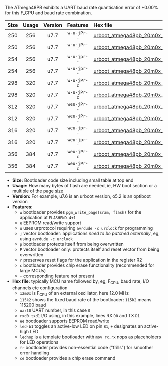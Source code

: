 The ATmega48PB exhibits a UART baud rate quantisation error of +0.00% for this F_CPU and baud rate combination.

|Size|Usage|Version|Features|Hex file|
|:-:|:-:|:-:|:-:|:--|
|250|256|u7.7|`w-u-jPr--`|[urboot_atmega48pb_20m0x_+500k0_uart0_rxd0_txd1_led+b5.hex](https://raw.githubusercontent.com/stefanrueger/urboot.hex/main/mcus/atmega48pb/external_oscillator/fcpu_20m0x/br_+500k0/urboot_atmega48pb_20m0x_+500k0_uart0_rxd0_txd1_led+b5.hex)|
|250|256|u7.7|`w-u-jPr--`|[urboot_atmega48pb_20m0x_+500k0_uart0_rxd0_txd1_lednop.hex](https://raw.githubusercontent.com/stefanrueger/urboot.hex/main/mcus/atmega48pb/external_oscillator/fcpu_20m0x/br_+500k0/urboot_atmega48pb_20m0x_+500k0_uart0_rxd0_txd1_lednop.hex)|
|254|256|u7.7|`w-u-jpr--`|[urboot_atmega48pb_20m0x_+500k0_uart0_rxd0_txd1_led+b5_fr.hex](https://raw.githubusercontent.com/stefanrueger/urboot.hex/main/mcus/atmega48pb/external_oscillator/fcpu_20m0x/br_+500k0/urboot_atmega48pb_20m0x_+500k0_uart0_rxd0_txd1_led+b5_fr.hex)|
|254|256|u7.7|`w-u-jpr--`|[urboot_atmega48pb_20m0x_+500k0_uart0_rxd0_txd1_lednop_fr.hex](https://raw.githubusercontent.com/stefanrueger/urboot.hex/main/mcus/atmega48pb/external_oscillator/fcpu_20m0x/br_+500k0/urboot_atmega48pb_20m0x_+500k0_uart0_rxd0_txd1_lednop_fr.hex)|
|298|320|u7.7|`w-u-jPr-c`|[urboot_atmega48pb_20m0x_+500k0_uart0_rxd0_txd1_led+b5_fr_ce.hex](https://raw.githubusercontent.com/stefanrueger/urboot.hex/main/mcus/atmega48pb/external_oscillator/fcpu_20m0x/br_+500k0/urboot_atmega48pb_20m0x_+500k0_uart0_rxd0_txd1_led+b5_fr_ce.hex)|
|298|320|u7.7|`w-u-jPr-c`|[urboot_atmega48pb_20m0x_+500k0_uart0_rxd0_txd1_lednop_fr_ce.hex](https://raw.githubusercontent.com/stefanrueger/urboot.hex/main/mcus/atmega48pb/external_oscillator/fcpu_20m0x/br_+500k0/urboot_atmega48pb_20m0x_+500k0_uart0_rxd0_txd1_lednop_fr_ce.hex)|
|312|320|u7.7|`weu-jPr--`|[urboot_atmega48pb_20m0x_+500k0_uart0_rxd0_txd1_ee_led+b5.hex](https://raw.githubusercontent.com/stefanrueger/urboot.hex/main/mcus/atmega48pb/external_oscillator/fcpu_20m0x/br_+500k0/urboot_atmega48pb_20m0x_+500k0_uart0_rxd0_txd1_ee_led+b5.hex)|
|312|320|u7.7|`weu-jPr--`|[urboot_atmega48pb_20m0x_+500k0_uart0_rxd0_txd1_ee_lednop.hex](https://raw.githubusercontent.com/stefanrueger/urboot.hex/main/mcus/atmega48pb/external_oscillator/fcpu_20m0x/br_+500k0/urboot_atmega48pb_20m0x_+500k0_uart0_rxd0_txd1_ee_lednop.hex)|
|316|320|u7.7|`weu-jpr--`|[urboot_atmega48pb_20m0x_+500k0_uart0_rxd0_txd1_ee_led+b5_fr.hex](https://raw.githubusercontent.com/stefanrueger/urboot.hex/main/mcus/atmega48pb/external_oscillator/fcpu_20m0x/br_+500k0/urboot_atmega48pb_20m0x_+500k0_uart0_rxd0_txd1_ee_led+b5_fr.hex)|
|316|320|u7.7|`weu-jpr--`|[urboot_atmega48pb_20m0x_+500k0_uart0_rxd0_txd1_ee_lednop_fr.hex](https://raw.githubusercontent.com/stefanrueger/urboot.hex/main/mcus/atmega48pb/external_oscillator/fcpu_20m0x/br_+500k0/urboot_atmega48pb_20m0x_+500k0_uart0_rxd0_txd1_ee_lednop_fr.hex)|
|356|384|u7.7|`weu-jPr-c`|[urboot_atmega48pb_20m0x_+500k0_uart0_rxd0_txd1_ee_led+b5_fr_ce.hex](https://raw.githubusercontent.com/stefanrueger/urboot.hex/main/mcus/atmega48pb/external_oscillator/fcpu_20m0x/br_+500k0/urboot_atmega48pb_20m0x_+500k0_uart0_rxd0_txd1_ee_led+b5_fr_ce.hex)|
|356|384|u7.7|`weu-jPr-c`|[urboot_atmega48pb_20m0x_+500k0_uart0_rxd0_txd1_ee_lednop_fr_ce.hex](https://raw.githubusercontent.com/stefanrueger/urboot.hex/main/mcus/atmega48pb/external_oscillator/fcpu_20m0x/br_+500k0/urboot_atmega48pb_20m0x_+500k0_uart0_rxd0_txd1_ee_lednop_fr_ce.hex)|

- **Size:** Bootloader code size including small table at top end
- **Usage:** How many bytes of flash are needed, ie, HW boot section or a multiple of the page size
- **Version:** For example, u7.6 is an urboot version, o5.2 is an optiboot version
- **Features:**
  + `w` bootloader provides `pgm_write_page(sram, flash)` for the application at `FLASHEND-4+1`
  + `e` EEPROM read/write support
  + `u` uses urprotocol requiring `avrdude -c urclock` for programming
  + `j` vector bootloader: applications *need to be patched externally*, eg, using `avrdude -c urclock`
  + `p` bootloader protects itself from being overwritten
  + `P` vector bootloader only: protects itself and reset vector from being overwritten
  + `r` preserves reset flags for the application in the register R2
  + `c` bootloader provides chip erase functionality (recommended for large MCUs)
  + `-` corresponding feature not present
- **Hex file:** typically MCU name followed by, eg, F<sub>CPU</sub>, baud rate, I/O channels etc configuration
  + `12m0x` is F<sub>CPU</sub> of an external oscillator, here 12.0 MHz
  + `115k2` shows the fixed baud rate of the bootloader: `115k2` means 115200 baud
  + `uart0` UART number, in this case `0`
  + `rxd0 txd1` I/O using, in this example, lines RX `D0` and TX `D1`
  + `ee` bootloader supports EEPROM read/write
  + `led-b1` toggles an active-low LED on pin `B1`, `+` designates an active-high LED
  + `lednop` is a template bootloader with `mov rx,rx` nops as placeholders for LED operations
  + `fr` bootloader provides non-essential code ("frills") for smoother error handling
  + `ce` bootloader provides a chip erase command
